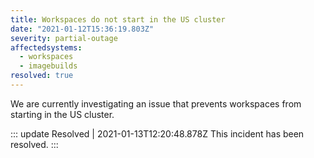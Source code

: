 ```yaml
---
title: Workspaces do not start in the US cluster
date: "2021-01-12T15:36:19.803Z"
severity: partial-outage
affectedsystems:
  - workspaces
  - imagebuilds
resolved: true
---
```


We are currently investigating an issue that prevents workspaces from starting in the US cluster.

::: update Resolved | 2021-01-13T12:20:48.878Z
This incident has been resolved.
:::

<!--- language code: en -->
